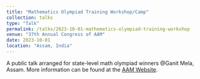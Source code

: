 ```yaml
---
title: "Mathematics Olympiad Training Workshop/Camp"
collection: talks
type: "Talk"
permalink: /talks/2023-10-01-mathematics-olympiad-training-workshop
venue: "37th Annual Congress of AAM"
date: 2023-10-01
location: "Assam, India"
---
```


A public talk arranged for state-level math olympiad winners @Ganit Mela, Assam. More information can be found at the [AAM Website](https://aamonline.org.in/).

